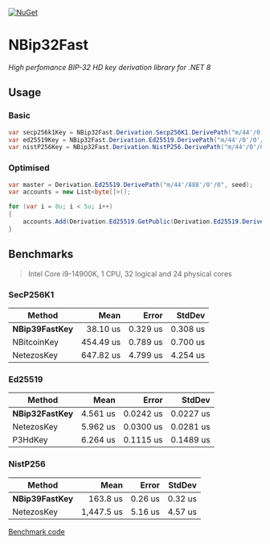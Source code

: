 [![NuGet](https://img.shields.io/nuget/v/NBip32Fast.svg)](https://www.nuget.org/packages/NBip32Fast)

# NBip32Fast
*High perfomance BIP-32 HD key derivation library for .NET 8*

## Usage
### Basic
```cs
var secp256k1Key = NBip32Fast.Derivation.Secp256K1.DerivePath("m/44'/0'/0'/0/0", seed).Key;
var ed25519Key = NBip32Fast.Derivation.Ed25519.DerivePath("m/44'/0'/0'/0'/0'", seed).Key;
var nistP256Key = NBip32Fast.Derivation.NistP256.DerivePath("m/44'/0'/0'/0/0", seed).Key;
```

### Optimised
```cs
var master = Derivation.Ed25519.DerivePath("m/44'/888'/0'/0", seed);
var accounts = new List<byte[]>();

for (var i = 0u; i < 5u; i++)
{
    accounts.Add(Derivation.Ed25519.GetPublic(Derivation.Ed25519.Derive(master, new KeyPathElement(i, true)).Key));
}
```

## Benchmarks
> Intel Core i9-14900K, 1 CPU, 32 logical and 24 physical cores

### SecP256K1
| Method        | Mean      | Error    | StdDev   |
|-------------- |----------:|---------:|---------:|
| **NBip39FastKey** |  38.10 us | 0.329 us | 0.308 us |
| NBitcoinKey   | 454.49 us | 0.789 us | 0.700 us |
| NetezosKey    | 647.82 us | 4.799 us | 4.254 us |

### Ed25519
| Method        | Mean     | Error     | StdDev    |
|-------------- |---------:|----------:|----------:|
| **NBip32FastKey** | 4.561 us | 0.0242 us | 0.0227 us |
| NetezosKey    | 5.962 us | 0.0300 us | 0.0281 us |
| P3HdKey       | 6.264 us | 0.1115 us | 0.1489 us |

### NistP256
| Method        | Mean       | Error   | StdDev  |
|-------------- |-----------:|--------:|--------:|
| **NBip39FastKey** |   163.8 us | 0.26 us | 0.32 us |
| NetezosKey    | 1,447.5 us | 5.16 us | 4.57 us |

[Benchmark code](https://github.com/kzorin52/NBip32Fast/blob/master/NBip32Fast.Benchmark/Program.cs)
